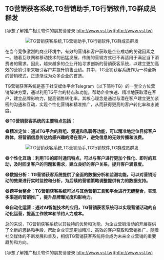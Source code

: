 ## **TG营销获客系统,TG营销助手,TG行销软件,TG群成员群发**

[😍想了解推广相关软件的朋友请登录 http://www.vst.tw](http://www.vst.tw)

 <center><img src="https://vst.tw/MP4/tuiguang/png/5.png" alt="TG营销获客系统,TG营销助手,TG行销软件,TG群成员群发"></center>

在当今竞争激烈的商业环境中，有效的营销和客户获取是企业成功的关键因素之一。随着互联网和移动技术的迅猛发展，传统的营销方式已不再适用于满足当下消费者的需求。因此，越来越多的企业开始寻求创新的营销获客系统，以建立更加高效的营销引擎来吸引客户并提升销售业绩。其中，TG营销获客系统作为一种全新的营销模式，正逐渐成为众多企业的首选。

TG营销获客系统是基于社交媒体平台Telegram（以下简称TG）的一套全方位营销解决方案，通过利用TG平台的特点和功能，帮助企业快速、精准地获取潜在客户，建立品牌影响力，提高销售转化率。其核心理念是通过与潜在客户建立更加紧密的沟通和互动，实现个性化营销和精准推广，从而获得更高的客户转化率和忠诚度。

**😄TG营销获客系统的主要特点包括：**

**😄精准定位：通过TG平台的群组、频道和私聊等功能，可以精准地定位目标客户群体，将营销信息传达给感兴趣的潜在客户，避免信息的无效传播和浪费。**

 <center><img src="https://vst.tw/MP4/tuiguang/png/2.png" alt="TG营销获客系统,TG营销助手,TG行销软件,TG群成员群发"></center>

**😄个性化互动：利用TG的即时通讯特点，可以与客户进行更加个性化、即时的互动，及时回复客户的问题和需求，建立良好的客户关系，提升客户满意度。**

**😄数据分析：TG营销获客系统提供了全面的数据分析和监测功能，可以对营销活动的效果进行实时监控和分析，为后续的营销策略调整提供有力的数据支持。**

**😄跨平台整合：TG营销获客系统可以与其他营销工具和平台进行无缝整合，实现多渠道的营销推广，提升品牌曝光度和影响力。**

**😄自动化运营：通过AI智能技术的应用，TG营销获客系统可以实现营销活动的自动化运营，提高工作效率和节约人力成本。**

总的来说，TG营销获客系统以其独特的优势和功能，为企业营销活动的开展提供了全新的思路和手段，帮助企业实现更加精准、高效的客户获取和营销推广。随着社交媒体的不断发展和普及，相信TG营销获客系统将会成为未来企业营销的重要趋势和方向。

[😍想了解推广相关软件的朋友请登录 http://www.vst.tw](http://www.vst.tw)



